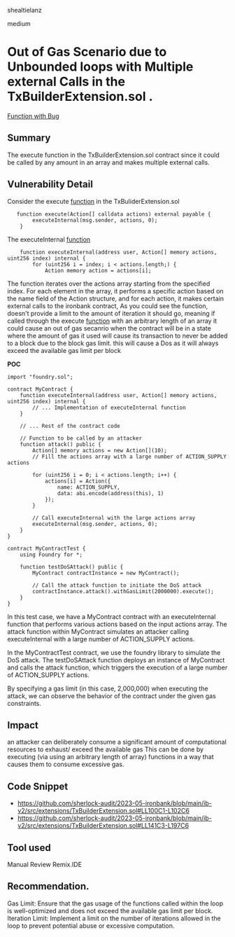 shealtielanz

medium

# Out of Gas Scenario due to Unbounded loops with Multiple external Calls in the TxBuilderExtension.sol .

[Function with Bug](https://github.com/sherlock-audit/2023-05-ironbank/blob/main/ib-v2/src/extensions/TxBuilderExtension.sol#LL141C1-L141C94)
## Summary
The execute function in the TxBuilderExtension.sol contract since it could be called by any amount in an array and makes multiple external calls.
## Vulnerability Detail
Consider the execute [function](https://github.com/sherlock-audit/2023-05-ironbank/blob/main/ib-v2/src/extensions/TxBuilderExtension.sol#LL100C1-L102C6) in the TxBuliderExtension.sol
```solidity  
   function execute(Action[] calldata actions) external payable {
        executeInternal(msg.sender, actions, 0);
    }
```
The executeInternal [function](https://github.com/sherlock-audit/2023-05-ironbank/blob/main/ib-v2/src/extensions/TxBuilderExtension.sol#LL140C3-L197C6)
```solidity
    function executeInternal(address user, Action[] memory actions, uint256 index) internal {
        for (uint256 i = index; i < actions.length;) {
            Action memory action = actions[i];
```

The function iterates over the actions array starting from the specified index. For each element in the array, it performs a specific action based on the name field of the Action structure, and for each  action, it makes certain external calls to the ironbank contract,
As you could see the function, doesn't provide a limit to the amount of iteration it should go, meaning if called through the execute [function](https://github.com/sherlock-audit/2023-05-ironbank/blob/main/ib-v2/src/extensions/TxBuilderExtension.sol#LL100C1-L102C6) with an arbitrary length of an array it could cause an out of gas secanrio when the contract will be in a state where the amount of gas it used will cause its transaction to never be added to a block due to the block gas limit. this will cause a Dos as it will always exceed the available gas limit per block

**POC**
```foundry
import "foundry.sol";

contract MyContract {
    function executeInternal(address user, Action[] memory actions, uint256 index) internal {
        // ... Implementation of executeInternal function
    }
    
    // ... Rest of the contract code
    
    // Function to be called by an attacker
    function attack() public {
        Action[] memory actions = new Action[](10);
        // Fill the actions array with a large number of ACTION_SUPPLY actions
        
        for (uint256 i = 0; i < actions.length; i++) {
            actions[i] = Action({
                name: ACTION_SUPPLY,
                data: abi.encode(address(this), 1)
            });
        }
        
        // Call executeInternal with the large actions array
        executeInternal(msg.sender, actions, 0);
    }
}

contract MyContractTest {
    using Foundry for *;

    function testDoSAttack() public {
        MyContract contractInstance = new MyContract();
        
        // Call the attack function to initiate the DoS attack
        contractInstance.attack().withGasLimit(2000000).execute();
    }
}
```

In this test case, we have a MyContract contract with an executeInternal function that performs various actions based on the input actions array. The attack function within MyContract simulates an attacker calling executeInternal with a large number of ACTION_SUPPLY actions.

In the MyContractTest contract, we use the foundry library to simulate the DoS attack. The testDoSAttack function deploys an instance of MyContract and calls the attack function, which triggers the execution of a large number of ACTION_SUPPLY actions.

By specifying a gas limit (in this case, 2,000,000) when executing the attack, we can observe the behavior of the contract under the given gas constraints.
## Impact
an attacker can deliberately consume a significant amount of computational resources to exhaust/ exceed the available gas This can be done by executing (via using an arbitrary length of array) functions in a way that causes them to consume excessive gas.
## Code Snippet
- https://github.com/sherlock-audit/2023-05-ironbank/blob/main/ib-v2/src/extensions/TxBuilderExtension.sol#LL100C1-L102C6
- https://github.com/sherlock-audit/2023-05-ironbank/blob/main/ib-v2/src/extensions/TxBuilderExtension.sol#LL141C3-L197C6
## Tool used

Manual Review Remix.IDE

## Recommendation.

Gas Limit: Ensure that the gas usage of the functions called within the loop is well-optimized and does not exceed the available gas limit per block.
Iteration Limit: Implement a limit on the number of iterations allowed in the loop to prevent potential abuse or excessive computation.